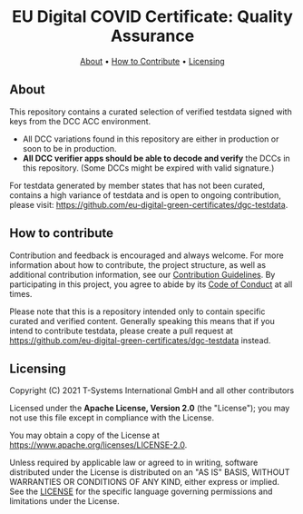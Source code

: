 <h1 align="center">
 EU Digital COVID Certificate: Quality Assurance
</h1>

<p align="center">
    <a href="#about">About</a> •
    <a href="#how-to-contribute">How to Contribute</a> •
    <a href="#licensing">Licensing</a>
</p>

## About

This repository contains a curated selection of verified testdata signed with keys from the DCC ACC environment. 
* All DCC variations found in this repository are either in production or soon to be in production. 
* **All DCC verifier apps should be able to decode and verify** the DCCs in this repository. (Some DCCs might be expired with valid signature.)

For testdata generated by member states that has not been curated, contains a high variance of testdata and is open to ongoing contribution, please visit: https://github.com/eu-digital-green-certificates/dgc-testdata.

## How to contribute

Contribution and feedback is encouraged and always welcome. For more information about how to contribute, the project structure, as well as additional contribution information, see our [Contribution Guidelines](./CONTRIBUTING.md). By participating in this project, you agree to abide by its [Code of Conduct](./CODE_OF_CONDUCT.md) at all times.

Please note that this is a repository intended only to contain specific curated and verified content. Generally speaking this means that if you intend to contribute testdata, please create a pull request at https://github.com/eu-digital-green-certificates/dgc-testdata instead.

## Licensing

Copyright (C) 2021 T-Systems International GmbH and all other contributors

Licensed under the **Apache License, Version 2.0** (the "License"); you may not use this file except in compliance with the License.

You may obtain a copy of the License at https://www.apache.org/licenses/LICENSE-2.0.

Unless required by applicable law or agreed to in writing, software distributed under the License is distributed on an "AS IS"
BASIS, WITHOUT WARRANTIES OR CONDITIONS OF ANY KIND, either express or implied. See the [LICENSE](./LICENSE) for the specific
language governing permissions and limitations under the License.
